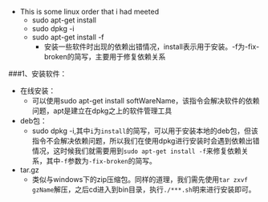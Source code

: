 - This is some linux order that i had meeted
  - sudo apt-get install
  - sudo dpkg -i 
  - sudo apt-get install -f
    - 安装一些软件时出现的依赖出错情况，install表示用于安装。-f为-fix-broken的简写，主要用于修复依赖关系
    
###1、安装软件：  
  - 在线安装：
    - 可以使用sudo apt-get install softWareName，该指令会解决软件的依赖问题，apt是建立在dpkg之上的软件管理工具
  - deb包：
    - sudo dpkg -i,其中`i`为`install`的简写，可以用于安装本地的deb包，但该指令不会解决依赖问题，所以我们在使用dpkg进行安装时会遇到依赖出错情况，这时候我们就需要用到`sudo apt-get install -f`来修复依赖关系，其中`-f`参数为`-fix-broken`的简写。
  - tar.gz
    - 类似与windows下的zip压缩包。同样的道理，我们需先使用`tar zxvf gzName`解压，之后cd进入到bin目录，执行`./***.sh`明来进行安装即可。
